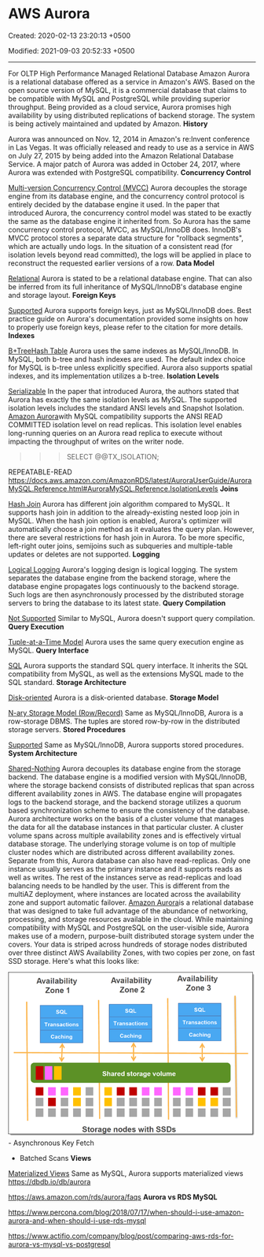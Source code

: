 # AWS Aurora

Created: 2020-02-13 23:20:13 +0500

Modified: 2021-09-03 20:52:33 +0500

---

For OLTP
High Performance Managed Relational Database
Amazon Aurora is a relational database offered as a service in Amazon's AWS. Based on the open source version of MySQL, it is a commercial database that claims to be compatible with MySQL and PostgreSQL while providing superior throughput. Being provided as a cloud service, Aurora promises high availability by using distributed replications of backend storage. The system is being actively maintained and updated by Amazon.
**History**

Aurora was announced on Nov. 12, 2014 in Amazon's re:Invent conference in Las Vegas. It was officially released and ready to use as a service in AWS on July 27, 2015 by being added into the Amazon Relational Database Service. A major patch of Aurora was added in October 24, 2017, where Aurora was extended with PostgreSQL compatibility.
**Concurrency Control**

[Multi-version Concurrency Control (MVCC)](https://dbdb.io/browse?concurrency-control=multi-version-concurrency-control-mvcc)
Aurora decouples the storage engine from its database engine, and the concurrency control protocol is entirely decided by the database engine it used. In the paper that introduced Aurora, the concurrency control model was stated to be exactly the same as the database engine it inherited from. So Aurora has the same concurrency control protocol, MVCC, as MySQL/InnoDB does. InnoDB's MVCC protocol stores a separate data structure for "rollback segments", which are actually undo logs. In the situation of a consistent read (for isolation levels beyond read committed), the logs will be applied in place to reconstruct the requested earlier versions of a row.
**Data Model**

[Relational](https://dbdb.io/browse?data-model=relational)
Aurora is stated to be a relational database engine. That can also be inferred from its full inheritance of MySQL/InnoDB's database engine and storage layout.
**Foreign Keys**

[Supported](https://dbdb.io/browse?foreign-keys=supported)
Aurora supports foreign keys, just as MySQL/InnoDB does. Best practice guide on Aurora's documentation provided some insights on how to properly use foreign keys, please refer to the citation for more details.
**Indexes**

[B+Tree](https://dbdb.io/browse?indexes=btree)[Hash Table](https://dbdb.io/browse?indexes=hash-table)
Aurora uses the same indexes as MySQL/InnoDB. In MySQL, both b-tree and hash indexes are used. The default index choice for MySQL is b-tree unless explicitly specified. Aurora also supports spatial indexes, and its implementation utilizes a b-tree.
**Isolation Levels**

[Serializable](https://dbdb.io/browse?isolation-levels=serializable)
In the paper that introduced Aurora, the authors stated that Aurora has exactly the same isolation levels as MySQL. The supported isolation levels includes the standard ANSI levels and Snapshot Isolation.
[Amazon Aurora](https://aws.amazon.com/rds/aurora/)with MySQL compatibility supports the ANSI READ COMMITTED isolation level on read replicas. This isolation level enables long-running queries on an Aurora read replica to execute without impacting the throughput of writes on the writer node.
>>> SELECT @@TX_ISOLATION;

REPEATABLE-READ
<https://docs.aws.amazon.com/AmazonRDS/latest/AuroraUserGuide/AuroraMySQL.Reference.html#AuroraMySQL.Reference.IsolationLevels>
**Joins**

[Hash Join](https://dbdb.io/browse?joins=hash-join)
Aurora has different join algorithm compared to MySQL. It supports hash join in addition to the already-existing nested loop join in MySQL. When the hash join option is enabled, Aurora's optimizer will automatically choose a join method as it evaluates the query plan. However, there are several restrictions for hash join in Aurora. To be more specific, left-right outer joins, semijoins such as subqueries and multiple-table updates or deletes are not supported.
**Logging**

[Logical Logging](https://dbdb.io/browse?logging=logical-logging)
Aurora's logging design is logical logging. The system separates the database engine from the backend storage, where the database engine propagates logs continuously to the backend storage. Such logs are then asynchronously processed by the distributed storage servers to bring the database to its latest state.
**Query Compilation**

[Not Supported](https://dbdb.io/browse?query-compilation=not-supported)
Similar to MySQL, Aurora doesn't support query compilation.
**Query Execution**

[Tuple-at-a-Time Model](https://dbdb.io/browse?query-execution=tuple-at-a-time-model)
Aurora uses the same query execution engine as MySQL.
**Query Interface**

[SQL](https://dbdb.io/browse?query-interface=sql)
Aurora supports the standard SQL query interface. It inherits the SQL compatibility from MySQL, as well as the extensions MySQL made to the SQL standard.
**Storage Architecture**

[Disk-oriented](https://dbdb.io/browse?storage-architecture=disk-oriented)
Aurora is a disk-oriented database.
**Storage Model**

[N-ary Storage Model (Row/Record)](https://dbdb.io/browse?storage-model=n-ary-storage-model-rowrecord)
Same as MySQL/InnoDB, Aurora is a row-storage DBMS. The tuples are stored row-by-row in the distributed storage servers.
**Stored Procedures**

[Supported](https://dbdb.io/browse?stored-procedures=supported)
Same as MySQL/InnoDB, Aurora supports stored procedures.
**System Architecture**

[Shared-Nothing](https://dbdb.io/browse?system-architecture=shared-nothing)
Aurora decouples its database engine from the storage backend. The database engine is a modified version with MySQL/InnoDB, where the storage backend consists of distributed replicas that span across different availability zones in AWS. The database engine will propagates logs to the backend storage, and the backend storage utilizes a quorum based synchronization scheme to ensure the consistency of the database.
Aurora architecture works on the basis of a cluster volume that manages the data for all the database instances in that particular cluster. A cluster volume spans across multiple availability zones and is effectively virtual database storage. The underlying storage volume is on top of multiple cluster nodes which are distributed across different availability zones. Separate from this, Aurora database can also have read-replicas. Only one instance usually serves as the primary instance and it supports reads as well as writes. The rest of the instances serve as read-replicas and load balancing needs to be handled by the user. This is different from the multiAZ deployment, where instances are located across the availability zone and support automatic failover.
[Amazon Aurora](https://aws.amazon.com/rds/aurora/)is a relational database that was designed to take full advantage of the abundance of networking, processing, and storage resources available in the cloud. While maintaining compatibility with MySQL and PostgreSQL on the user-visible side, Aurora makes use of a modern, purpose-built distributed storage system under the covers. Your data is striped across hundreds of storage nodes distributed over three distinct AWS Availability Zones, with two copies per zone, on fast SSD storage. Here's what this looks like:

![Availability Zone 1 SQL Transactions Caching Availability Zone 2 SQL Transactions Caching Shared storage volume Storage nodes with SSDs Availability Zone 3 SQL Transactions Caching ](media/AWS-Aurora-image1.png)-   Asynchronous Key Fetch
-   Batched Scans
**Views**

[Materialized Views](https://dbdb.io/browse?views=materialized-views)
Same as MySQL, Aurora supports materialized views
<https://dbdb.io/db/aurora>

<https://aws.amazon.com/rds/aurora/faqs>
**Aurora vs RDS MySQL**

<https://www.percona.com/blog/2018/07/17/when-should-i-use-amazon-aurora-and-when-should-i-use-rds-mysql>

<https://www.actifio.com/company/blog/post/comparing-aws-rds-for-aurora-vs-mysql-vs-postgresql>

